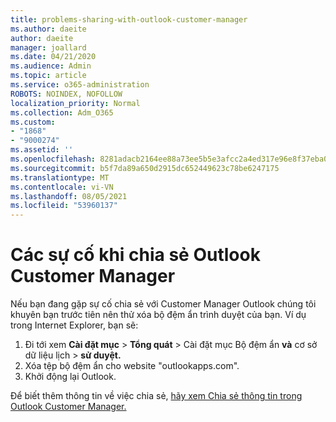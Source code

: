```yaml
---
title: problems-sharing-with-outlook-customer-manager
ms.author: daeite
author: daeite
manager: joallard
ms.date: 04/21/2020
ms.audience: Admin
ms.topic: article
ms.service: o365-administration
ROBOTS: NOINDEX, NOFOLLOW
localization_priority: Normal
ms.collection: Adm_O365
ms.custom:
- "1868"
- "9000274"
ms.assetid: ''
ms.openlocfilehash: 8281adacb2164ee88a73ee5b5e3afcc2a4ed317e96e8f37eba0d068c2792bfdd
ms.sourcegitcommit: b5f7da89a650d2915dc652449623c78be6247175
ms.translationtype: MT
ms.contentlocale: vi-VN
ms.lasthandoff: 08/05/2021
ms.locfileid: "53960137"
---
```

# <a name="problems-sharing-with-outlook-customer-manager"></a>Các sự cố khi chia sẻ Outlook Customer Manager

Nếu bạn đang gặp sự cố chia sẻ với Customer Manager Outlook chúng tôi khuyên bạn trước tiên nên thử xóa bộ đệm ẩn trình duyệt của bạn. Ví dụ trong Internet Explorer, bạn sẽ:

1. Đi tới xem **Cài đặt mục**  >  **Tổng quát** > Cài đặt mục Bộ đệm ẩn **và** cơ sở dữ liệu lịch  >  **sử duyệt.**
2. Xóa tệp bộ đệm ẩn cho website "outlookapps.com".
3. Khởi động lại Outlook.

Để biết thêm thông tin về việc chia sẻ, [hãy xem Chia sẻ thông tin trong Outlook Customer Manager.](https://techcommunity.microsoft.com/t5/outlook-blog/sharing-how-to-keep-your-colleagues-in-the-loop/ba-p/35710)